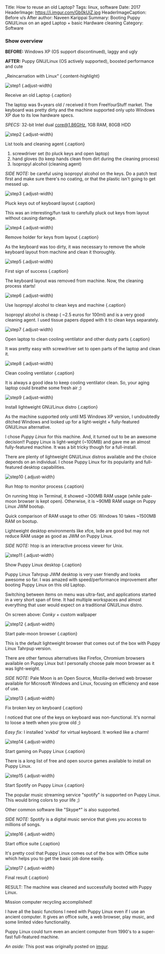 Title: How to reuse an old Laptop?
Tags: linux, software
Date: 2017
HeaderImage: https://i.imgur.com/Gb0kUiZ.jpg
HeaderImageCaption: Before v/s After
author: Naveen Karippai
Summary: Booting Puppy GNU/Linux on an aged Laptop + basic Hardware cleaning
Category: Software


### Show overview

**BEFORE:** Windows XP (OS support discontinued), laggy and ugly

**AFTER:** Puppy GNU/Linux (OS actively supported), boosted performance and cute

„Reincarnation with Linux“
{.content-highlight}

![step1](https://i.imgur.com/1JyOGfM.jpg)
{.adjust-width}

Receive an old Laptop
{.caption}

The laptop was 9+years old / received it from FreeYourStuff market. The keyboard was pretty dirty and the machine supported only upto Windows XP 
due to its low hardware specs.

*SPECS:* 32-bit Intel dual core@1.86GHz, 1GB RAM, 80GB HDD

![step2](https://i.imgur.com/fylVQc7.jpg)
{.adjust-width}

List tools and cleaning agent
{.caption}

1. screwdriver set (to pluck keys and open laptop)
2. hand gloves (to keep hands clean from dirt during the cleaning process)
3. Isopropyl alcohol (cleaning agent)

*SIDE NOTE:* be careful using isopropyl alcohol on the keys. Do a patch test first and make sure there's no coating, or that the plastic
 isn't going to get messed up.

![step3](https://i.imgur.com/jx1KqQz.jpg)
{.adjust-width}

Pluck keys out of keyboard layout
{.caption}

This was an interesting/fun task to carefully pluck out keys from layout without causing damage.

![step4](https://i.imgur.com/fbHT42B.jpg)
{.adjust-width}

Remove holder for keys from layout
{.caption}

As the keyboard was too dirty, it was necessary to remove the whole keyboard layout from machine and clean it thoroughly.

![step5](https://i.imgur.com/ZLsSoqU.jpg)
{.adjust-width}

First sign of success
{.caption}

The keyboard layout was removed from machine. Now, the cleaning process starts! 

![step6](https://i.imgur.com/pp2IvJz.jpg)
{.adjust-width}

Use Isopropyl alcohol to clean keys and machine
{.caption}

Isopropyl alcohol is cheap ( ~2.5 euros for 100ml) and is a very good cleaning agent. I used tissue papers dipped with it to clean keys separately.

![step7](https://i.imgur.com/N0PtjDG.jpg)
{.adjust-width}

Open laptop to clean cooling ventilator and other dusty parts
{.caption}

It was pretty easy with screwdriver set to open parts of the laptop and clean it.

![step8](https://i.imgur.com/om9A9ln.jpg)
{.adjust-width}

Clean cooling ventilator
{.caption}

It is always a good idea to keep cooling ventilator clean. So, your aging laptop could breathe some fresh air ;)

![step9](https://i.imgur.com/jEGnws7.png)
{.adjust-width}

Install lightweight GNU/Linux distro
{.caption}

As the machine supported only until MS Windows XP version, I undoubtedly ditched Windows and looked up for a light-weight + fully-featured GNU/Linux alternative.

I chose *Puppy Linux* for this machine. And, it turned out to be an awesome decision!! Puppy Linux is light-weight (~100MB) and gave me an almost fully-featured machine. It was a bit tricky though for a full-install.

There are plenty of lightweight GNU/Linux distros available and the choice depends on an individual. I chose Puppy Linux for its popularity and full-featured desktop capabilities.

![step10](https://i.imgur.com/5y5mYD7.png)
{.adjust-width}

Run htop to monitor process
{.caption}

On running htop in Terminal, it showed ~300MB RAM usage (while pale-moon browser is kept open). Otherwise, it is ~90MB RAM usage on Puppy Linux JWM bootup.

Quick comparison of RAM usage to other OS: Windows 10 takes ~1500MB RAM on bootup.

Lightweight desktop environments like xfce, lxde are good but may not reduce RAM usage as good as JWM on Puppy Linux.

*SIDE NOTE:* htop is an interactive process viewer for Unix.

![step11](https://i.imgur.com/NdG67Qv.png?1)
{.adjust-width}

Show Puppy Linux desktop
{.caption}

Puppy Linux Tahrpup JWM desktop is very user friendly and looks awesome so far. I was amazed with speed/performance improvement after booting Puppy Linux on this old Laptop. 

Switching between items on menu was ultra-fast, and applications started in a very short span of time. It had multiple workspaces and almost everything that user would expect on a traditional GNU/Linux distro.

On screen above: *Conky* + custom wallpaper

![step12](https://i.imgur.com/ontWTf3.png)
{.adjust-width}

Start pale-moon browser
{.caption}

This is the default lightweight browser that comes out of the box with Puppy Linux Tahrpup version. 

There are other famous alternatives like Firefox, Chromium browsers available on Puppy Linux but I personally choose pale moon browser as it was light-weight.

*SIDE NOTE:* Pale Moon is an Open Source, Mozilla-derived web browser available for Microsoft Windows and Linux, focusing on efficiency and ease of use.

![step13](https://i.imgur.com/Nmhhdl4.png)
{.adjust-width}

Fix broken key on keyboard
{.caption}

I noticed that one of the keys on keyboard was non-functional. It's normal to loose a teeth when you grow old ;)

*Easy fix:* I installed 'xvkbd' for virtual keyboard. It worked like a charm!

![step14](https://i.imgur.com/5gs8Hva.png)
{.adjust-width}

Start gaming on Puppy Linux
{.caption}

There is a long list of free and open source games available to install on Puppy Linux.

![step15](https://i.imgur.com/R7i8mZJ.png)
{.adjust-width}

Start Spotify on Puppy Linux
{.caption}

The popular music streaming service "spotify" is supported on Puppy Linux. This would bring colors to your life ;)

Other common software like "Skype*" is also supported.

*SIDE NOTE:* Spotify is a digital music service that gives you access to millions of songs.

![step16](https://i.imgur.com/S59Kfpp.png)
{.adjust-width}

Start office suite
{.caption}

It's pretty cool that Puppy Linux comes out of the box with Office suite which helps you to get the basic job done easily.

![step17](https://i.imgur.com/rdbDYNB.jpg)
{.adjust-width}

Final result
{.caption}

RESULT: The machine was cleaned and successfully booted with Puppy Linux. 

Mission computer recycling accomplished!

I have all the basic functions I need with Puppy Linux even if I use an ancient computer. It gives an office suite, a web browser,  play music, and some limited video functionality. 

Puppy Linux could turn even an ancient computer from 1990's to a super-fast full-featured machine.



*An aside:* This post was originally posted on [imgur](https://imgur.com/a/mdBd5).


